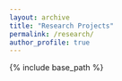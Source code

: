 ```yaml
---
layout: archive
title: "Research Projects"
permalink: /research/
author_profile: true
---
```


{% include base_path %}


